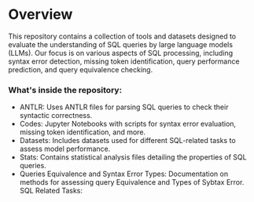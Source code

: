 # Overview
This repository contains a collection of tools and datasets designed to evaluate the understanding of SQL queries by large language models (LLMs). Our focus is on various aspects of SQL processing, including syntax error detection, missing token identification, query performance prediction, and query equivalence checking.
### What's inside the repository:
* ANTLR: Uses ANTLR files for parsing SQL queries to check their syntactic correctness.
* Codes: Jupyter Notebooks with scripts for syntax error evaluation, missing token identification, and more.
* Datasets: Includes datasets used for different SQL-related tasks to assess model performance.
* Stats: Contains statistical analysis files detailing the properties of SQL queries.
* Queries Equivalence and Syntax Error Types: Documentation on methods for assessing query Equivalence and Types of Sybtax Error.
SQL Related Tasks: 

